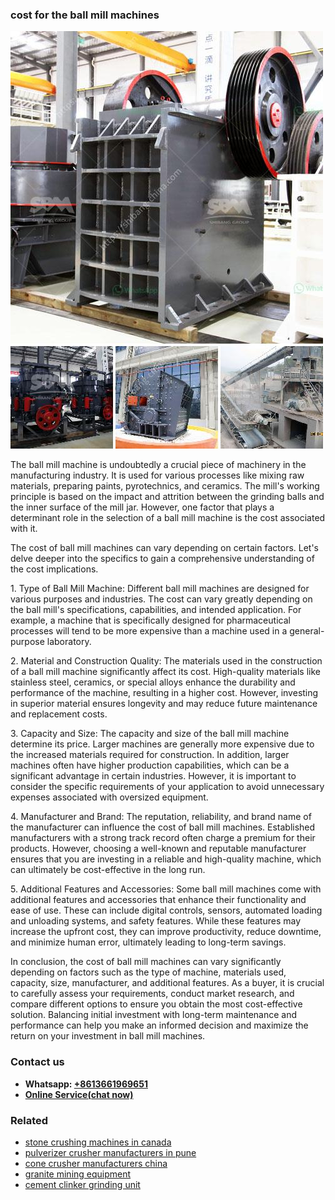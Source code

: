 <h3>cost for the ball mill machines</h3><img src='1706755632.jpg' alt=''><p>The ball mill machine is undoubtedly a crucial piece of machinery in the manufacturing industry. It is used for various processes like mixing raw materials, preparing paints, pyrotechnics, and ceramics. The mill's working principle is based on the impact and attrition between the grinding balls and the inner surface of the mill jar. However, one factor that plays a determinant role in the selection of a ball mill machine is the cost associated with it.</p><p>The cost of ball mill machines can vary depending on certain factors. Let's delve deeper into the specifics to gain a comprehensive understanding of the cost implications.</p><p>1. Type of Ball Mill Machine: Different ball mill machines are designed for various purposes and industries. The cost can vary greatly depending on the ball mill's specifications, capabilities, and intended application. For example, a machine that is specifically designed for pharmaceutical processes will tend to be more expensive than a machine used in a general-purpose laboratory.</p><p>2. Material and Construction Quality: The materials used in the construction of a ball mill machine significantly affect its cost. High-quality materials like stainless steel, ceramics, or special alloys enhance the durability and performance of the machine, resulting in a higher cost. However, investing in superior material ensures longevity and may reduce future maintenance and replacement costs.</p><p>3. Capacity and Size: The capacity and size of the ball mill machine determine its price. Larger machines are generally more expensive due to the increased materials required for construction. In addition, larger machines often have higher production capabilities, which can be a significant advantage in certain industries. However, it is important to consider the specific requirements of your application to avoid unnecessary expenses associated with oversized equipment.</p><p>4. Manufacturer and Brand: The reputation, reliability, and brand name of the manufacturer can influence the cost of ball mill machines. Established manufacturers with a strong track record often charge a premium for their products. However, choosing a well-known and reputable manufacturer ensures that you are investing in a reliable and high-quality machine, which can ultimately be cost-effective in the long run.</p><p>5. Additional Features and Accessories: Some ball mill machines come with additional features and accessories that enhance their functionality and ease of use. These can include digital controls, sensors, automated loading and unloading systems, and safety features. While these features may increase the upfront cost, they can improve productivity, reduce downtime, and minimize human error, ultimately leading to long-term savings.</p><p>In conclusion, the cost of ball mill machines can vary significantly depending on factors such as the type of machine, materials used, capacity, size, manufacturer, and additional features. As a buyer, it is crucial to carefully assess your requirements, conduct market research, and compare different options to ensure you obtain the most cost-effective solution. Balancing initial investment with long-term maintenance and performance can help you make an informed decision and maximize the return on your investment in ball mill machines.</p><h3>Contact us</h3><ul><li><strong>Whatsapp:&nbsp;<a href="https://wa.me/8613661969651">+8613661969651</a></strong></li><li><a href="https://swt.shibang-china.com/?git&amp;zhl&amp;cost for the ball mill machines"><strong>Online Service(chat now)</strong></a></li></ul><h3>Related</h3><ul><li><a href='stone crushing machines in canada.md'>stone crushing machines in canada</a></li><li><a href='pulverizer crusher manufacturers in pune.md'>pulverizer crusher manufacturers in pune</a></li><li><a href='cone crusher manufacturers china.md'>cone crusher manufacturers china</a></li><li><a href='granite mining equipment.md'>granite mining equipment</a></li><li><a href='cement clinker grinding unit.md'>cement clinker grinding unit</a></li></ul>